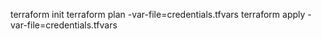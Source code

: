 terraform init
terraform plan -var-file=credentials.tfvars
terraform apply -var-file=credentials.tfvars